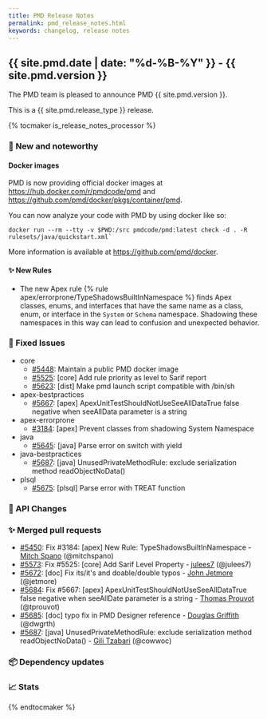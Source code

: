 ```yaml
---
title: PMD Release Notes
permalink: pmd_release_notes.html
keywords: changelog, release notes
---
```


## {{ site.pmd.date | date: "%d-%B-%Y" }} - {{ site.pmd.version }}

The PMD team is pleased to announce PMD {{ site.pmd.version }}.

This is a {{ site.pmd.release_type }} release.

{% tocmaker is_release_notes_processor %}

### 🚀 New and noteworthy

#### Docker images

PMD is now providing official docker images at <https://hub.docker.com/r/pmdcode/pmd> and
<https://github.com/pmd/docker/pkgs/container/pmd>.

You can now analyze your code with PMD by using docker like so:

```
docker run --rm --tty -v $PWD:/src pmdcode/pmd:latest check -d . -R rulesets/java/quickstart.xml`
```

More information is available at <https://github.com/pmd/docker>.

#### ✨ New Rules

* The new Apex rule {% rule apex/errorprone/TypeShadowsBuiltInNamespace %} finds Apex classes, enums, and interfaces
  that have the same name as a class, enum, or interface in the `System` or `Schema` namespace.
  Shadowing these namespaces in this way can lead to confusion and unexpected behavior.

### 🐛 Fixed Issues
* core
  * [#5448](https://github.com/pmd/pmd/issues/5448): Maintain a public PMD docker image
  * [#5525](https://github.com/pmd/pmd/issues/5525): \[core] Add rule priority as level to Sarif report
  * [#5623](https://github.com/pmd/pmd/issues/5623): \[dist] Make pmd launch script compatible with /bin/sh
* apex-bestpractices
  * [#5667](https://github.com/pmd/pmd/issues/5667): \[apex] ApexUnitTestShouldNotUseSeeAllDataTrue false negative when seeAllData parameter is a string
* apex-errorprone
  * [#3184](https://github.com/pmd/pmd/issues/3184): \[apex] Prevent classes from shadowing System Namespace
* java
  * [#5645](https://github.com/pmd/pmd/issues/5645): \[java] Parse error on switch with yield
* java-bestpractices
  * [#5687](https://github.com/pmd/pmd/issues/5687): \[java] UnusedPrivateMethodRule: exclude serialization method readObjectNoData()
* plsql
  * [#5675](https://github.com/pmd/pmd/issues/5675): \[plsql] Parse error with TREAT function

### 🚨 API Changes

### ✨ Merged pull requests
<!-- content will be automatically generated, see /do-release.sh -->
* [#5450](https://github.com/pmd/pmd/pull/5450): Fix #3184: \[apex] New Rule: TypeShadowsBuiltInNamespace - [Mitch Spano](https://github.com/mitchspano) (@mitchspano)
* [#5573](https://github.com/pmd/pmd/pull/5573): Fix #5525: \[core] Add Sarif Level Property - [julees7](https://github.com/julees7) (@julees7)
* [#5672](https://github.com/pmd/pmd/pull/5672): \[doc] Fix its/it's and doable/double typos - [John Jetmore](https://github.com/jetmore) (@jetmore)
* [#5684](https://github.com/pmd/pmd/pull/5684): Fix #5667: \[apex] ApexUnitTestShouldNotUseSeeAllDataTrue false negative when seeAllDate parameter is a string - [Thomas Prouvot](https://github.com/tprouvot) (@tprouvot)
* [#5685](https://github.com/pmd/pmd/pull/5685): \[doc] typo fix in PMD Designer reference - [Douglas Griffith](https://github.com/dwgrth) (@dwgrth)
* [#5687](https://github.com/pmd/pmd/pull/5687): \[java] UnusedPrivateMethodRule: exclude serialization method readObjectNoData() - [Gili Tzabari](https://github.com/cowwoc) (@cowwoc)

### 📦 Dependency updates
<!-- content will be automatically generated, see /do-release.sh -->

### 📈 Stats
<!-- content will be automatically generated, see /do-release.sh -->

{% endtocmaker %}

